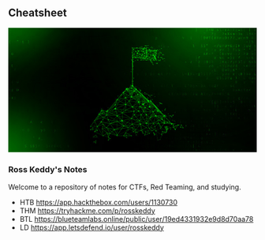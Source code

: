 ## Cheatsheet

 ![Flag](assets/hackermountain.jpg)
### Ross Keddy's Notes

Welcome to a repository of notes for CTFs, Red Teaming, and studying.
- HTB      https://app.hackthebox.com/users/1130730
- THM     https://tryhackme.com/p/rosskeddy
- BTL       https://blueteamlabs.online/public/user/19ed4331932e9d8d70aa78
- LD        https://app.letsdefend.io/user/rosskeddy